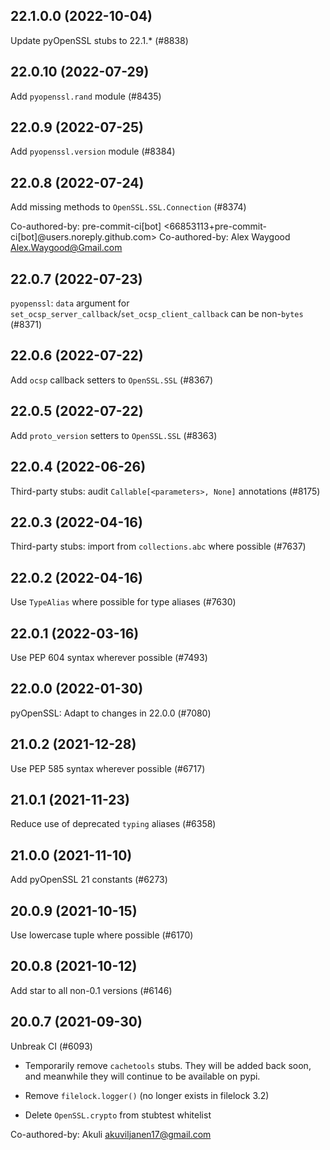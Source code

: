 ## 22.1.0.0 (2022-10-04)

Update pyOpenSSL stubs to 22.1.* (#8838)

## 22.0.10 (2022-07-29)

Add `pyopenssl.rand` module (#8435)

## 22.0.9 (2022-07-25)

Add `pyopenssl.version` module (#8384)

## 22.0.8 (2022-07-24)

Add missing methods to `OpenSSL.SSL.Connection` (#8374)

Co-authored-by: pre-commit-ci[bot] <66853113+pre-commit-ci[bot]@users.noreply.github.com>
Co-authored-by: Alex Waygood <Alex.Waygood@Gmail.com>

## 22.0.7 (2022-07-23)

`pyopenssl`: `data` argument for `set_ocsp_server_callback`/`set_ocsp_client_callback` can be non-`bytes` (#8371)

## 22.0.6 (2022-07-22)

Add `ocsp` callback setters to `OpenSSL.SSL` (#8367)

## 22.0.5 (2022-07-22)

Add `proto_version` setters to `OpenSSL.SSL` (#8363)

## 22.0.4 (2022-06-26)

Third-party stubs: audit `Callable[<parameters>, None]` annotations (#8175)

## 22.0.3 (2022-04-16)

Third-party stubs: import from `collections.abc` where possible (#7637)

## 22.0.2 (2022-04-16)

Use `TypeAlias` where possible for type aliases (#7630)

## 22.0.1 (2022-03-16)

Use PEP 604 syntax wherever possible (#7493)

## 22.0.0 (2022-01-30)

pyOpenSSL: Adapt to changes in 22.0.0 (#7080)

## 21.0.2 (2021-12-28)

Use PEP 585 syntax wherever possible (#6717)

## 21.0.1 (2021-11-23)

Reduce use of deprecated `typing` aliases (#6358)

## 21.0.0 (2021-11-10)

Add pyOpenSSL 21 constants (#6273)

## 20.0.9 (2021-10-15)

Use lowercase tuple where possible (#6170)

## 20.0.8 (2021-10-12)

Add star to all non-0.1 versions (#6146)

## 20.0.7 (2021-09-30)

Unbreak CI (#6093)

* Temporarily remove `cachetools` stubs. They will be added back soon, and meanwhile they will continue to be available on pypi.

* Remove `filelock.logger()` (no longer exists in filelock 3.2)

* Delete `OpenSSL.crypto` from stubtest whitelist

Co-authored-by: Akuli <akuviljanen17@gmail.com>

